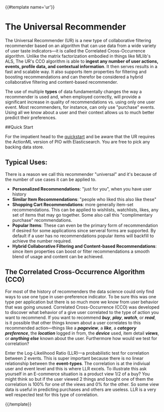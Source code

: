 {{#template name='ur'}}
# The Universal Recommender

The Universal Recommender (UR) is a new type of collaborative filtering recommender based on an algorithm that can use data from a wide variety of user taste indicators&mdash;it is called the Correlated Cross-Occurrence algorithm. Unlike the matrix factorization embodied in things like MLlib's ALS, The UR's CCO algorithm is able to **ingest any number of user actions, events, profile data, and contextual information**. It then serves results in a fast and scalable way. It also supports item properties for filtering and boosting recommendations and can therefor be considered a hybrid collaborative filtering and content-based recommender. 

The use of multiple **types** of data fundamentally changes the way a recommender is used and, when employed correctly, will provide a significant increase in quality of recommendations vs. using only one user event. Most recommenders, for instance, can only use "purchase" events. Using all we know about a user and their context allows us to much better predict their preferences.

##Quick Start

For the impatient head to the [quickstart](/docs/ur_quickstart) and be aware that the UR requires the ActionML version of PIO with Elasticsearch. You are free to pick any backing data store.

## Typical Uses:

There is a reason we call this recommender "universal" and it's because of the number of use cases it can be applied to.

* **Personalized Recommendations**: "just for you", when you have user history
* **Similar Item Recommendations**: "people who liked this also like these"
* **Shopping Cart Recommendations**:  more generally item-set recommendations. This can be applied to wishlists, watchlists, likes, any set of items that may go together. Some also call this "complimentary purchase" recommendations.
* **Popular Items**: These can even be the primary form of recommendation if desired for some applications since serveral forms are supported. By default if a user has no recommendations popular items will backfill to achieve the number required.
* **Hybrid Collaborative Filtering and Content-based Recommendations**: since item properties can boost or filter recommendations a smooth blend of usage and content can be achieved. 

## The Correlated Cross-Occurrence Algorithm (CCO)

For most of the history of recommenders the data science could only find ways to use one type in user-preference indicator. To be sure this was one type per application but there is so much more we know from user behavior that was going unused. Correlated Cross-Occurrence (CCO) was developed to discover what behavior of a give user correlated to the type of action you want to recommend. If you want to recommend ***buy***, ***play***, ***watch***, or ***read***, is it possible that other things known about a user correlates to this recommended action&mdash;things like a ***pageview***, a ***like***, a ***category preference***, the ***location*** logged in from, the ***device*** used, item detail ***views***, or ***anything else*** known about the user. Furthermore how would we test for correlation?

Enter the Log-Likelihood Ratio (LLR)&mdash;a probabilistic test for correlation between 2 events. This is super important because there is no linear relationship between the **event-types**. The correlation is at the indiviual user and event level and this is where LLR excels. To illustrate this ask yourself in an E-commerce situation is a product view 1/2 of a buy? You might think so but if the user viewed 2 things and bought one of them the correlation is 100% for one of the views and 0% for the other. So some view data is useful in predicting purchases and others are useless. LLR is a very well respected test for this type of correlation. 


{{/template}}